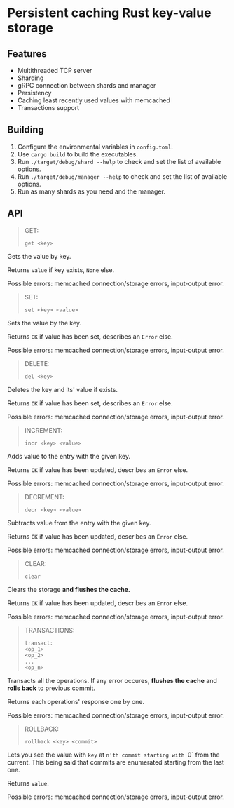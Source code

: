 # Persistent caching Rust key-value storage

## Features
- Multithreaded TCP server
- Sharding
- gRPC connection between shards and manager
- Persistency
- Caching least recently used values with memcached
- Transactions support

## Building
1. Configure the environmental variables in `config.toml`.
2. Use `cargo build` to build the executables.
3. Run `./target/debug/shard --help` to check and set the list of available options.
4. Run `./target/debug/manager --help` to check and set the list of available options.
5. Run as many shards as you need and the manager.

## API

> GET:
> ```
> get <key>
> ```
Gets the value by key.

Returns `value` if key exists, `None` else.

Possible errors: memcached connection/storage errors, input-output error.

> SET:
> ```
> set <key> <value>
> ```
Sets the value by the key.

Returns `OK` if value has been set, describes an `Error` else.

Possible errors: memcached connection/storage errors, input-output error.

> DELETE:
> ```
> del <key>
> ```
Deletes the key and its' value if exists.

Returns `OK` if value has been set, describes an `Error` else.

Possible errors: memcached connection/storage errors, input-output error.

> INCREMENT:
> ```
> incr <key> <value>
> ```
Adds value to the entry with the given key.

Returns `OK` if value has been updated, describes an `Error` else.

Possible errors: memcached connection/storage errors, input-output error.

> DECREMENT:
> ```
> decr <key> <value>
> ```
Subtracts value from the entry with the given key.

Returns `OK` if value has been updated, describes an `Error` else.

Possible errors: memcached connection/storage errors, input-output error.

> CLEAR:
> ```
> clear
> ```

Clears the storage **and flushes the cache.**

Returns `OK` if value has been updated, describes an `Error` else.

Possible errors: memcached connection/storage errors, input-output error.

> TRANSACTIONS:
> ```
> transact:
> <op_1>
> <op_2>
> ...
> <op_n>
> ```
Transacts all the operations. If any error occures, **flushes the cache** and **rolls back** to previous commit.

Returns each operations' response one by one.

Possible errors: memcached connection/storage errors, input-output error.

> ROLLBACK:
> ```
> rollback <key> <commit>
> ```
Lets you see the value with `key` at `n'th commit starting with `0` from the current. This being said that commits are enumerated starting from the last one.

Returns `value`.

Possible errors: memcached connection/storage errors, input-output error.
